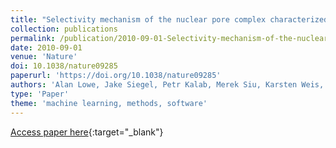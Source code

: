 ```yaml
---
title: "Selectivity mechanism of the nuclear pore complex characterized by single cargo tracking"
collection: publications
permalink: /publication/2010-09-01-Selectivity-mechanism-of-the-nuclear-pore-complex-characterized-by-single-cargo-tracking
date: 2010-09-01
venue: 'Nature'
doi: 10.1038/nature09285
paperurl: 'https://doi.org/10.1038/nature09285'
authors: 'Alan Lowe, Jake Siegel, Petr Kalab, Merek Siu, Karsten Weis, Jan Liphardt'
type: 'Paper'
theme: 'machine learning, methods, software'
---
```

[Access paper here](https://doi.org/10.1038/nature09285){:target="_blank"}
